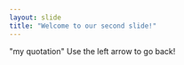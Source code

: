 ```yaml
---
layout: slide
title: "Welcome to our second slide!"
---
```

"my quotation"
Use the left arrow to go back!
